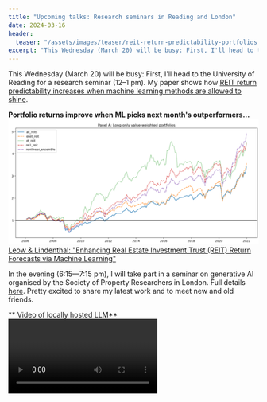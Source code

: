 ```yaml
---
title: "Upcoming talks: Research seminars in Reading and London"
date: 2024-03-16
header:
  teaser: "/assets/images/teaser/reit-return-predictability-portfolios.png"
excerpt: "This Wednesday (March 20) will be busy: First, I'll head to the University of Reading for a research seminar (12–1 pm). My paper shows how REIT return predictability increases when machine learning methods are allowed to shine. In the evening (6:15—7:15 pm), I will take part in a seminar on generative AI organised by the Society of Property Researchers in London. Pretty excited to share my work and to meet new and old friends."
---
```


This Wednesday (March 20) will be busy: First, I'll head to the University of Reading for a research seminar (12–1 pm). My paper shows how <a class='external-link' href='https://www.lindenthal.eu/research/#reitpredictability'>REIT return predictability increases when machine learning methods are allowed to shine</a>.

**Portfolio returns improve when ML picks next month's outperformers...**
<img src="/assets/images/teaser/reit-return-predictability-portfolios.png">
<a class='external-link' href='https://www.lindenthal.eu/research/#reitpredictability'>Leow & Lindenthal: "Enhancing Real Estate Investment Trust (REIT) Return Forecasts via Machine Learning"</a>


In the evening (6:15—7:15 pm), I will take part in a seminar on generative AI organised by the Society of Property Researchers in London. Full details <a href='https://www.sprweb.com/Public/Public/Events/Event_DisplayMain.aspx?EventKey=80b608cd-ac8c-4ab7-a625-5b18f7eb4d56&iSearchResult=true' class="external-link">here</a>. Pretty excited to share my latest work and to meet new and old
friends. 

** Video of locally hosted LLM**
<video controls autoplay>
 <source src="https://www.dropbox.com/scl/fi/2bho87p2hjlsroh95y60x/all.webm?rlkey=tswttwd4yecnsaqfz6my6roas&raw=1" type="video/webm">
</video>
